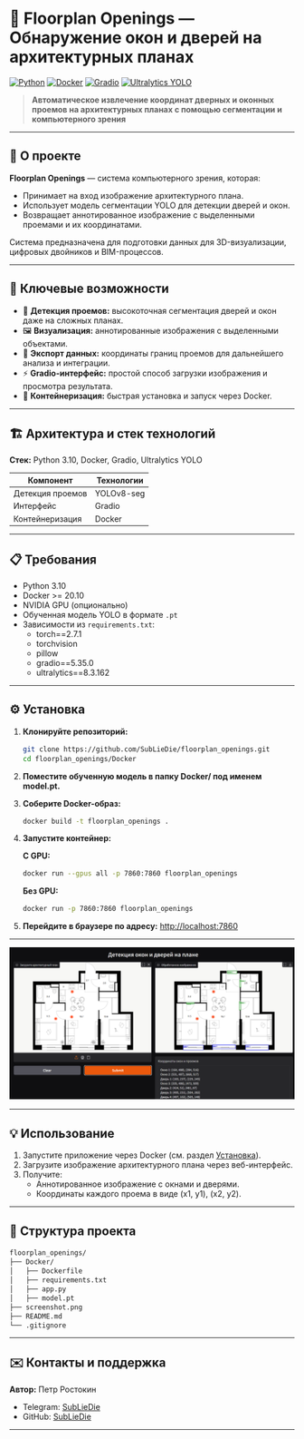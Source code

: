 # 🚪 Floorplan Openings — Обнаружение окон и дверей на архитектурных планах

[![Python](https://img.shields.io/badge/python-3.10%2B-blue)](https://www.python.org/) [![Docker](https://img.shields.io/badge/docker-20.10-blue)](https://www.docker.com/) [![Gradio](https://img.shields.io/badge/gradio-4.44.1-orange)](https://gradio.app/) [![Ultralytics YOLO](https://img.shields.io/badge/YOLO-ultralytics-yellow)](https://github.com/ultralytics/ultralytics)

> **Автоматическое извлечение координат дверных и оконных проемов на архитектурных планах с помощью сегментации и компьютерного зрения**

---

## 📌 О проекте

**Floorplan Openings** — система компьютерного зрения, которая:
- Принимает на вход изображение архитектурного плана.
- Использует модель сегментации YOLO для детекции дверей и окон.
- Возвращает аннотированное изображение с выделенными проемами и их координатами.

Система предназначена для подготовки данных для 3D-визуализации, цифровых двойников и BIM-процессов.

---

## 🚀 Ключевые возможности

* 🚪 **Детекция проемов:** высокоточная сегментация дверей и окон даже на сложных планах.
* 🖼 **Визуализация:** аннотированные изображения с выделенными объектами.
* 📄 **Экспорт данных:** координаты границ проемов для дальнейшего анализа и интеграции.
* ⚡ **Gradio-интерфейс:** простой способ загрузки изображения и просмотра результата.
* 🐳 **Контейнеризация:** быстрая установка и запуск через Docker.

---

## 🏗 Архитектура и стек технологий

**Стек:** Python 3.10, Docker, Gradio, Ultralytics YOLO

| Компонент           | Технологии                                  |
|---------------------|---------------------------------------------|
| Детекция проемов    | YOLOv8-seg                  				|
| Интерфейс           | Gradio                                      |
| Контейнеризация     | Docker                                      |

---

## 📋 Требования

* Python 3.10
* Docker >= 20.10
* NVIDIA GPU (опционально)
* Обученная модель YOLO в формате `.pt`
* Зависимости из `requirements.txt`:
	- torch==2.7.1
	- torchvision
	- pillow
	- gradio==5.35.0
	- ultralytics==8.3.162

---

## ⚙️ Установка

1. **Клонируйте репозиторий:**
   ```bash
   git clone https://github.com/SubLieDie/floorplan_openings.git
   cd floorplan_openings/Docker
   ```
   
2. **Поместите обученную модель в папку Docker/ под именем model.pt.**

3. **Соберите Docker-образ:**  
    ```bash
	docker build -t floorplan_openings .
	```
4. **Запустите контейнер:**
	
	**С GPU:**
	```bash
	docker run --gpus all -p 7860:7860 floorplan_openings
	```
	**Без GPU:**
	```bash
	docker run -p 7860:7860 floorplan_openings
	```
	
5. **Перейдите в браузере по адресу:**
	[http://localhost:7860](http://localhost:7860)

---

![Gradio интерфейс](screenshot.png)
	
---

	
## 💡 Использование

1. Запустите приложение через Docker (см. раздел [Установка](#-установка)).
2. Загрузите изображение архитектурного плана через веб-интерфейс.
3. Получите:
	- Аннотированное изображение с окнами и дверями.
	- Координаты каждого проема в виде (x1, y1), (x2, y2).

---

## 📁 Структура проекта
```
floorplan_openings/
├── Docker/
│   ├── Dockerfile
│   ├── requirements.txt
│   ├── app.py
│   ├── model.pt              
├── screenshot.png
├── README.md
└── .gitignore
```

---

##  ✉️ Контакты и поддержка
**Автор:** Петр Ростокин
 
* Telegram: [SubLieDie](https://t.me/subliedie)  
* GitHub: [SubLieDie](https://github.com/subliedie)  


---